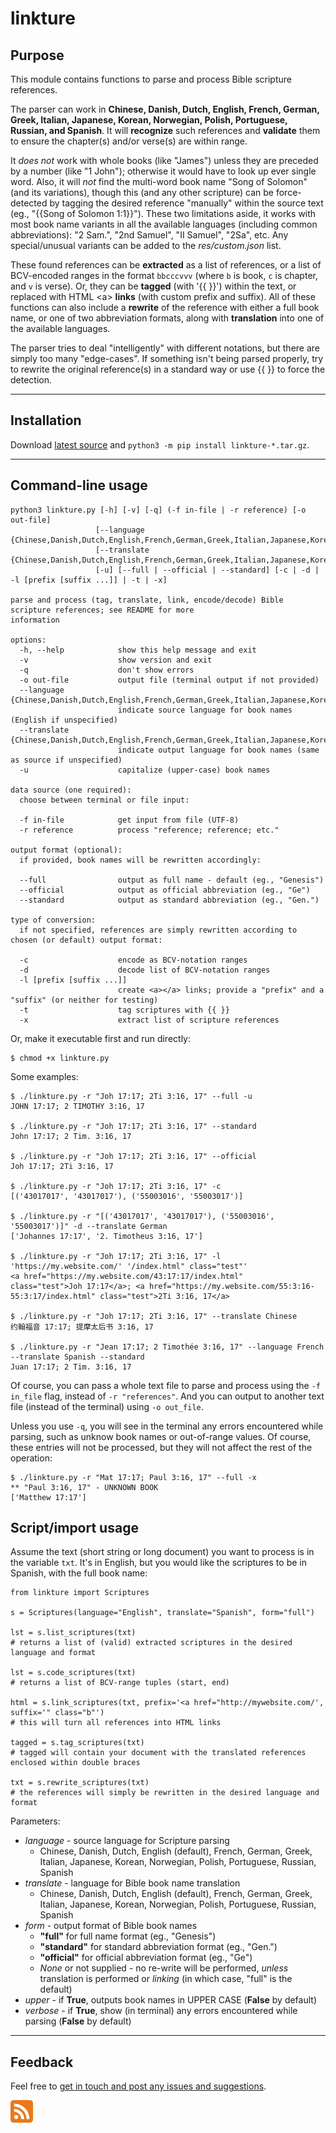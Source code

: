 # linkture


## Purpose

This module contains functions to parse and process Bible scripture references.

The parser can work in **Chinese, Danish, Dutch, English, French, German, Greek, Italian, Japanese, Korean, Norwegian, Polish, Portuguese, Russian, and Spanish**. It will **recognize** such references and **validate** them to ensure the chapter(s) and/or verse(s) are within range.

It *does not* work with whole books (like "James") unless they are preceded by a number (like "1 John"); otherwise it would have to look up ever single word. Also, it will *not* find the multi-word book name "Song of Solomon" (and its variations), though this (and any other scripture) can be force-detected by tagging the desired reference "manually" within the source text (eg., "{{Song of Solomon 1:1}}"). These two limitations aside, it works with most book name variants in all the available languages (including common abbreviations): "2 Sam.", "2nd Samuel", "II Samuel", "2Sa", etc. Any special/unusual variants can be added to the *res/custom.json* list.

These found references can be **extracted** as a list of references, or a list of BCV-encoded ranges in the format `bbcccvvv` (where `b` is book, `c` is chapter, and `v` is verse). Or, they can be **tagged** (with '{{ }}') within the text, or replaced with HTML \<a> **links** (with custom prefix and suffix). All of these functions can also include a **rewrite** of the reference with either a full book name, or one of two abbreviation formats, along with **translation** into one of the available languages.

The parser tries to deal "intelligently" with different notations, but there are simply too many "edge-cases". If something isn't being parsed properly, try to rewrite the original reference(s) in a standard way or use {{ }} to force the detection.

____
## Installation

Download [latest source](https://github.com/erykjj/linkture/releases/latest) and `python3 -m pip install linkture-*.tar.gz`.

____
## Command-line usage

```
python3 linkture.py [-h] [-v] [-q] (-f in-file | -r reference) [-o out-file]
                   [--language {Chinese,Danish,Dutch,English,French,German,Greek,Italian,Japanese,Korean,Norwegian,Polish,Portuguese,Russian,Spanish}]
                   [--translate {Chinese,Danish,Dutch,English,French,German,Greek,Italian,Japanese,Korean,Norwegian,Polish,Portuguese,Russian,Spanish}]
                   [-u] [--full | --official | --standard] [-c | -d | -l [prefix [suffix ...]] | -t | -x]

parse and process (tag, translate, link, encode/decode) Bible scripture references; see README for more
information

options:
  -h, --help            show this help message and exit
  -v                    show version and exit
  -q                    don't show errors
  -o out-file           output file (terminal output if not provided)
  --language {Chinese,Danish,Dutch,English,French,German,Greek,Italian,Japanese,Korean,Norwegian,Polish,Portuguese,Russian,Spanish}
                        indicate source language for book names (English if unspecified)
  --translate {Chinese,Danish,Dutch,English,French,German,Greek,Italian,Japanese,Korean,Norwegian,Polish,Portuguese,Russian,Spanish}
                        indicate output language for book names (same as source if unspecified)
  -u                    capitalize (upper-case) book names

data source (one required):
  choose between terminal or file input:

  -f in-file            get input from file (UTF-8)
  -r reference          process "reference; reference; etc."

output format (optional):
  if provided, book names will be rewritten accordingly:

  --full                output as full name - default (eg., "Genesis")
  --official            output as official abbreviation (eg., "Ge")
  --standard            output as standard abbreviation (eg., "Gen.")

type of conversion:
  if not specified, references are simply rewritten according to chosen (or default) output format:

  -c                    encode as BCV-notation ranges
  -d                    decode list of BCV-notation ranges
  -l [prefix [suffix ...]]
                        create <a></a> links; provide a "prefix" and a "suffix" (or neither for testing)
  -t                    tag scriptures with {{ }}
  -x                    extract list of scripture references
```

Or, make it executable first and run directly:
```
$ chmod +x linkture.py
```

Some examples:
```
$ ./linkture.py -r "Joh 17:17; 2Ti 3:16, 17" --full -u
JOHN 17:17; 2 TIMOTHY 3:16, 17

$ ./linkture.py -r "Joh 17:17; 2Ti 3:16, 17" --standard
John 17:17; 2 Tim. 3:16, 17

$ ./linkture.py -r "Joh 17:17; 2Ti 3:16, 17" --official
Joh 17:17; 2Ti 3:16, 17

$ ./linkture.py -r "Joh 17:17; 2Ti 3:16, 17" -c
[('43017017', '43017017'), ('55003016', '55003017')]

$ ./linkture.py -r "[('43017017', '43017017'), ('55003016', '55003017')]" -d --translate German
['Johannes 17:17', '2. Timotheus 3:16, 17']

$ ./linkture.py -r "Joh 17:17; 2Ti 3:16, 17" -l 'https://my.website.com/' '/index.html" class="test"'
<a href="https://my.website.com/43:17:17/index.html" class="test">Joh 17:17</a>; <a href="https://my.website.com/55:3:16-55:3:17/index.html" class="test">2Ti 3:16, 17</a>

$ ./linkture.py -r "Joh 17:17; 2Ti 3:16, 17" --translate Chinese
约翰福音 17:17; 提摩太后书 3:16, 17

$ ./linkture.py -r "Jean 17:17; 2 Timothée 3:16, 17" --language French --translate Spanish --standard
Juan 17:17; 2 Tim. 3:16, 17
```

Of course, you can pass a whole text file to parse and process using the `-f in_file` flag, instead of `-r "references"`. And you can output to another text file (instead of the terminal) using `-o out_file`.

Unless you use `-q`, you will see in the terminal any errors encountered while parsing, such as unknow book names or out-of-range values. Of course, these entries will not be processed, but they will not affect the rest of the operation:
```
$ ./linkture.py -r "Mat 17:17; Paul 3:16, 17" --full -x
** "Paul 3:16, 17" - UNKNOWN BOOK
['Matthew 17:17']
```

## Script/import usage

Assume the text (short string or long document) you want to process is in the variable `txt`. It's in English, but you would like the scriptures to be in Spanish, with the full book name:
```
from linkture import Scriptures

s = Scriptures(language="English", translate="Spanish", form="full")

lst = s.list_scriptures(txt)
# returns a list of (valid) extracted scriptures in the desired language and format

lst = s.code_scriptures(txt)
# returns a list of BCV-range tuples (start, end)

html = s.link_scriptures(txt, prefix='<a href="http://mywebsite.com/', suffix='" class="b"')
# this will turn all references into HTML links

tagged = s.tag_scriptures(txt)
# tagged will contain your document with the translated references enclosed within double braces

txt = s.rewrite_scriptures(txt)
# the references will simply be rewritten in the desired language and format
```

Parameters:
* *language* - source language for Scripture parsing
  * Chinese, Danish, Dutch, English (default), French, German, Greek, Italian, Japanese, Korean, Norwegian, Polish, Portuguese, Russian, Spanish
* *translate* - language for Bible book name translation
  * Chinese, Danish, Dutch, English (default), French, German, Greek, Italian, Japanese, Korean, Norwegian, Polish, Portuguese, Russian, Spanish
* *form* - output format of Bible book names
  * **"full"** for full name format (eg., "Genesis")
  * **"standard"** for standard abbreviation format (eg., "Gen.")
  * **"official"** for official abbreviation format (eg., "Ge")
  * *None* or not supplied - no re-write will be performed, *unless* translation is performed or *linking* (in which case, "full" is the default)
* *upper* - if **True**, outputs book names in UPPER CASE (**False** by default)
* *verbose* - if **True**, show (in terminal) any errors encountered while parsing (**False** by default)

____
## Feedback

Feel free to [get in touch and post any issues and suggestions](https://github.com/erykjj/linkture/issues).

[![RSS of releases](res/rss-36.png)](https://github.com/erykjj/linkture/releases.atom)
